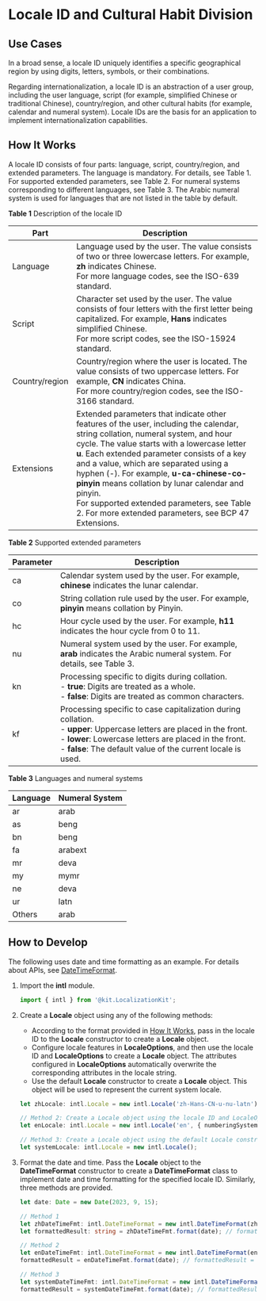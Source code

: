 # Locale ID and Cultural Habit Division


## Use Cases

In a broad sense, a locale ID uniquely identifies a specific geographical region by using digits, letters, symbols, or their combinations.

Regarding internationalization, a locale ID is an abstraction of a user group, including the user language, script (for example, simplified Chinese or traditional Chinese), country/region, and other cultural habits (for example, calendar and numeral system). Locale IDs are the basis for an application to implement internationalization capabilities.


## How It Works

A locale ID consists of four parts: language, script, country/region, and extended parameters. The language is mandatory. For details, see Table 1. For supported extended parameters, see Table 2. For numeral systems corresponding to different languages, see Table 3. The Arabic numeral system is used for languages that are not listed in the table by default. 

**Table 1** Description of the locale ID

| Part| Description| 
| -------- | -------- |
| Language| Language used by the user. The value consists of two or three lowercase letters. For example, **zh** indicates Chinese.<br>For more language codes, see the ISO-639 standard.| 
| Script| Character set used by the user. The value consists of four letters with the first letter being capitalized. For example, **Hans** indicates simplified Chinese.<br>For more script codes, see the ISO-15924 standard.| 
| Country/region| Country/region where the user is located. The value consists of two uppercase letters. For example, **CN** indicates China.<br>For more country/region codes, see the ISO-3166 standard.| 
| Extensions| Extended parameters that indicate other features of the user, including the calendar, string collation, numeral system, and hour cycle. The value starts with a lowercase letter **u**. Each extended parameter consists of a key and a value, which are separated using a hyphen (-). For example, **u-ca-chinese-co-pinyin** means collation by lunar calendar and pinyin.<br>For supported extended parameters, see Table 2. For more extended parameters, see BCP 47 Extensions.| 

**Table 2** Supported extended parameters

| Parameter| Description| 
| -------- | -------- |
| ca | Calendar system used by the user. For example, **chinese** indicates the lunar calendar.| 
| co | String collation rule used by the user. For example, **pinyin** means collation by Pinyin.| 
| hc | Hour cycle used by the user. For example, **h11** indicates the hour cycle from 0 to 11.| 
| nu | Numeral system used by the user. For example, **arab** indicates the Arabic numeral system. For details, see Table 3.| 
| kn | Processing specific to digits during collation.<br>- **true**: Digits are treated as a whole.<br>- **false**: Digits are treated as common characters.| 
| kf | Processing specific to case capitalization during collation.<br>- **upper**: Uppercase letters are placed in the front.<br>- **lower**: Lowercase letters are placed in the front.<br>- **false**: The default value of the current locale is used.| 

**Table 3** Languages and numeral systems

| Language| Numeral System| 
| -------- | -------- |
| ar | arab | 
| as | beng | 
| bn | beng | 
| fa | arabext | 
| mr | deva | 
| my | mymr | 
| ne | deva | 
| ur | latn | 
| Others| arab | 


## How to Develop

The following uses date and time formatting as an example. For details about APIs, see [DateTimeFormat](../reference/apis-localization-kit/js-apis-intl.md#datetimeformat).

1. Import the **intl** module.
   ```ts
   import { intl } from '@kit.LocalizationKit';
   ```

2. Create a **Locale** object using any of the following methods:
   - According to the format provided in [How It Works](#how-it-works), pass in the locale ID to the **Locale** constructor to create a **Locale** object.
   - Configure locale features in **LocaleOptions**, and then use the locale ID and **LocaleOptions** to create a **Locale** object. The attributes configured in **LocaleOptions** automatically overwrite the corresponding attributes in the locale string.
   - Use the default **Locale** constructor to create a **Locale** object. This object will be used to represent the current system locale.

   ```ts
   let zhLocale: intl.Locale = new intl.Locale('zh-Hans-CN-u-nu-latn');

   // Method 2: Create a Locale object using the locale ID and LocaleOptions.
   let enLocale: intl.Locale = new intl.Locale('en', { numberingSystem: 'latn' });

   // Method 3: Create a Locale object using the default Locale constructor.
   let systemLocale: intl.Locale = new intl.Locale();
   ```

3. Format the date and time.
   Pass the **Locale** object to the **DateTimeFormat** constructor to create a **DateTimeFormat** class to implement date and time formatting for the specified locale ID. Similarly, three methods are provided.

   ```ts
   let date: Date = new Date(2023, 9, 15);

   // Method 1
   let zhDateTimeFmt: intl.DateTimeFormat = new intl.DateTimeFormat(zhLocale.toString());
   let formattedResult: string = zhDateTimeFmt.format(date); // formattedResult = '2023/10/15'

   // Method 2
   let enDateTimeFmt: intl.DateTimeFormat = new intl.DateTimeFormat(enLocale.toString());
   formattedResult = enDateTimeFmt.format(date); // formattedResult = '10/15/23'

   // Method 3
   let systemDateTimeFmt: intl.DateTimeFormat = new intl.DateTimeFormat(systemLocale.toString());
   formattedResult = systemDateTimeFmt.format(date); // formattedResult = "2023/10/15" (The display effect is subject to the system environment.)
   ```
